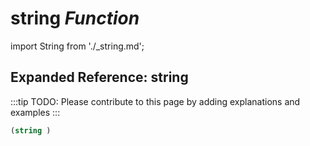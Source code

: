 # **string** *Function*

import String from './_string.md';

<String />

## Expanded Reference: string

:::tip
TODO: Please contribute to this page by adding explanations and examples
:::

```lisp
(string )
```
